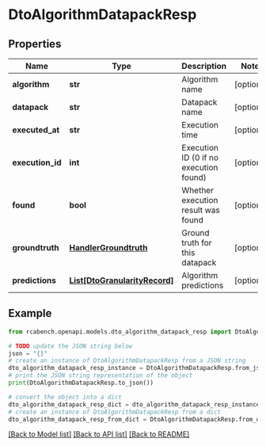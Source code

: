 # DtoAlgorithmDatapackResp


## Properties

Name | Type | Description | Notes
------------ | ------------- | ------------- | -------------
**algorithm** | **str** | Algorithm name | [optional] 
**datapack** | **str** | Datapack name | [optional] 
**executed_at** | **str** | Execution time | [optional] 
**execution_id** | **int** | Execution ID (0 if no execution found) | [optional] 
**found** | **bool** | Whether execution result was found | [optional] 
**groundtruth** | [**HandlerGroundtruth**](HandlerGroundtruth.md) | Ground truth for this datapack | [optional] 
**predictions** | [**List[DtoGranularityRecord]**](DtoGranularityRecord.md) | Algorithm predictions | [optional] 

## Example

```python
from rcabench.openapi.models.dto_algorithm_datapack_resp import DtoAlgorithmDatapackResp

# TODO update the JSON string below
json = "{}"
# create an instance of DtoAlgorithmDatapackResp from a JSON string
dto_algorithm_datapack_resp_instance = DtoAlgorithmDatapackResp.from_json(json)
# print the JSON string representation of the object
print(DtoAlgorithmDatapackResp.to_json())

# convert the object into a dict
dto_algorithm_datapack_resp_dict = dto_algorithm_datapack_resp_instance.to_dict()
# create an instance of DtoAlgorithmDatapackResp from a dict
dto_algorithm_datapack_resp_from_dict = DtoAlgorithmDatapackResp.from_dict(dto_algorithm_datapack_resp_dict)
```
[[Back to Model list]](../README.md#documentation-for-models) [[Back to API list]](../README.md#documentation-for-api-endpoints) [[Back to README]](../README.md)


